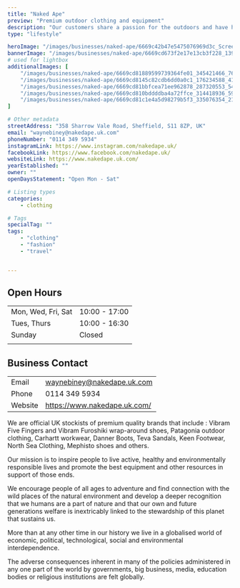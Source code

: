 ```yaml
---
title: "Naked Ape"
preview: "Premium outdoor clothing and equipment"
description: "Our customers share a passion for the outdoors and have high expectations of the products they use. Our aim is to stock the best products available, from the best manufacturers of outdoor and technical gear, who have earned their reputation for making exceptionally high quality and innovative products to meet these needs."
type: "lifestyle"

heroImage: "/images/businesses/naked-ape/6669c42b47e5475076969d3c_Screenshot-2024-06-12-at-16.49.57.png"
bannerImage: "/images/businesses/naked-ape/6669cd673f2e17e13cb3f228_1397295_612422528818543_1928828729_o.jpg"
# used for lightbox
additionalImages: [
    "/images/businesses/naked-ape/6669cd81889599739364fe01_345421466_767541018379498_6800038526407601469_n.jpg",
    "/images/businesses/naked-ape/6669cd8145c82cdb6dd0a0c1_176234588_4176876862373074_5164729837240294833_n.jpg",
    "/images/businesses/naked-ape/6669cd81bbfcea71ee962878_287320553_5486947234699357_2085005367017078092_n.jpg",
    "/images/businesses/naked-ape/6669cd810bddddba4a72ffce_314418936_5906069442787132_4394912458988775576_n.jpg",
    "/images/businesses/naked-ape/6669cd81c1e4a5d98279b5f3_335076354_218949473982432_9195683061107331775_n.jpg"
]

# Other metadata
streetAddress: "358 Sharrow Vale Road, Sheffield, S11 8ZP, UK"
email: "waynebiney@nakedape.uk.com"
phoneNumber: "0114 349 5934"
instagramLink: https://www.instagram.com/nakedape.uk/
facebookLink: https://www.facebook.com/nakedape.uk/
websiteLink: https://www.nakedape.uk.com/
yearEstablished: ""
owner: ""
openDaysStatement: "Open Mon - Sat"

# Listing types
categories:
    - clothing

# Tags
specialTag: ""
tags:
    - "clothing"
    - "fashion"
    - "travel"


---
```


## Open Hours

|                    |               |
| ------------------ | ------------- |
| Mon, Wed, Fri, Sat | 10:00 - 17:00 |
| Tues, Thurs        | 10:00 - 16:30 |
| Sunday             | Closed        |
|                    |               |

## Business Contact

|         |                              |
| ------- | ---------------------------- |
| Email   | waynebiney@nakedape.uk.com   |
| Phone   | 0114 349 5934                |
| Website | https://www.nakedape.uk.com/ |

We are official UK stockists of premium quality brands that include : Vibram Five Fingers and Vibram Furoshiki wrap-around shoes, Patagonia outdoor clothing, Carhartt workwear, Danner Boots, Teva Sandals, Keen Footwear, North Sea Clothing, Mephisto shoes and others.

Our mission is to inspire people to live active, healthy and environmentally responsible lives and promote the best equipment and other resources in support of those ends.

We encourage people of all ages to adventure and find connection with the wild places of the natural environment and develop a deeper recognition that we humans are a part of nature and that our own and future generations welfare is inextricably linked to the stewardship of this planet that sustains us.

More than at any other time in our history we live in a globalised world of economic, political, technological, social and environmental interdependence.

The adverse consequences inherent in many of the policies administered in any one part of the world by governments, big business, media, education bodies or religious institutions are felt globally.

